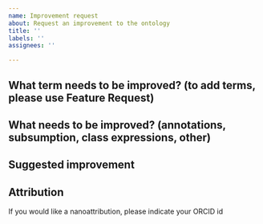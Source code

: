 ```yaml
---
name: Improvement request
about: Request an improvement to the ontology
title: ''
labels: ''
assignees: ''

---
```


## What term needs to be improved? (to add terms, please use Feature Request)

## What needs to be improved? (annotations, subsumption, class expressions, other)

## Suggested improvement

## Attribution

If you would like a nanoattribution, please indicate your ORCID id
